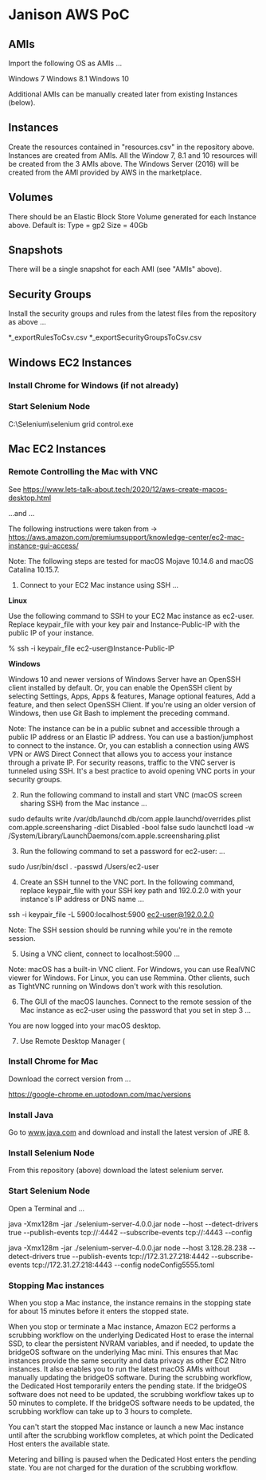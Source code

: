 # Janison AWS PoC


## AMIs

Import the following OS as AMIs ...

Windows 7
Windows 8.1
Windows 10

Additional AMIs can be manually created later from existing Instances (below).

## Instances

Create the resources contained in "resources.csv" in the repository above.  
Instances are created from AMIs.
All the Window 7, 8.1 and 10 resources will be created from the 3 AMIs above.
The Windows Server (2016) will be created from the AMI provided by AWS in the marketplace.

## Volumes

There should be an Elastic Block Store Volume generated for each Instance above.
Default is:
Type = gp2
Size = 40Gb

## Snapshots

There will be a single snapshot for each AMI (see "AMIs" above).

## Security Groups

Install the security groups and rules from the latest files from the repository as above ...

*_exportRulesToCsv.csv
*_exportSecurityGroupsToCsv.csv


## Windows EC2 Instances

### Install Chrome for Windows (if not already)

### Start Selenium Node

C:\Selenium\selenium grid control.exe

## Mac EC2 Instances

### Remote Controlling the Mac with VNC

See https://www.lets-talk-about.tech/2020/12/aws-create-macos-desktop.html

...and ...

The following instructions were taken from -> https://aws.amazon.com/premiumsupport/knowledge-center/ec2-mac-instance-gui-access/

Note: The following steps are tested for macOS Mojave 10.14.6 and macOS Catalina 10.15.7.

1.    Connect to your EC2 Mac instance using SSH ...

__Linux__

Use the following command to SSH to your EC2 Mac instance as ec2-user. Replace keypair_file with your key pair and Instance-Public-IP with the public IP of your instance.

% ssh -i keypair_file ec2-user@Instance-Public-IP

__Windows__

Windows 10 and newer versions of Windows Server have an OpenSSH client installed by default. Or, you can enable the OpenSSH client by selecting Settings, Apps, Apps & features, Manage optional features, Add a feature, and then select OpenSSH Client. If you're using an older version of Windows, then use Git Bash to implement the preceding command.

Note: The instance can be in a public subnet and accessible through a public IP address or an Elastic IP address. You can use a bastion/jumphost to connect to the instance. Or, you can establish a connection using AWS VPN or AWS Direct Connect that allows you to access your instance through a private IP. For security reasons, traffic to the VNC server is tunneled using SSH. It's a best practice to avoid opening VNC ports in your security groups.

2.    Run the following command to install and start VNC (macOS screen sharing SSH) from the Mac instance ...

sudo defaults write /var/db/launchd.db/com.apple.launchd/overrides.plist com.apple.screensharing -dict Disabled -bool false
sudo launchctl load -w /System/Library/LaunchDaemons/com.apple.screensharing.plist

3.    Run the following command to set a password for ec2-user: ...

sudo /usr/bin/dscl . -passwd /Users/ec2-user

4.    Create an SSH tunnel to the VNC port. In the following command, replace keypair_file with your SSH key path and 192.0.2.0 with your instance's IP address or DNS name ...

ssh -i keypair_file -L 5900:localhost:5900 ec2-user@192.0.2.0

Note: The SSH session should be running while you're in the remote session.

5.    Using a VNC client, connect to localhost:5900 ...

Note: macOS has a built-in VNC client. For Windows, you can use RealVNC viewer for Windows. For Linux, you can use Remmina. Other clients, such as TightVNC running on Windows don't work with this resolution.

6.    The GUI of the macOS launches. Connect to the remote session of the Mac instance as ec2-user using the password that you set in step 3 ...

You are now logged into your macOS desktop.

7.    Use Remote Desktop Manager (


### Install Chrome for Mac

Download the correct version from ...

https://google-chrome.en.uptodown.com/mac/versions


### Install Java

Go to www.java.com and download and install the latest version of JRE 8.


### Install Selenium Node

From this repository (above) download the latest selenium server.

### Start Selenium Node

Open a Terminal and ...

java -Xmx128m -jar ./selenium-server-4.0.0.jar node --host <Mac Public IP address> --detect-drivers true --publish-events tcp://<Selenium Hub Private IP address>:4442 --subscribe-events tcp://<Selenium Hub Private IP address>:4443 --config <toml config file>


java -Xmx128m -jar ./selenium-server-4.0.0.jar node --host 3.128.28.238 --detect-drivers true --publish-events tcp://172.31.27.218:4442 --subscribe-events tcp://172.31.27.218:4443 --config nodeConfig5555.toml
  
### Stopping Mac instances
  
When you stop a Mac instance, the instance remains in the stopping state for about 15 minutes before it enters the stopped state.

When you stop or terminate a Mac instance, Amazon EC2 performs a scrubbing workflow on the underlying Dedicated Host to erase the internal SSD, to clear the persistent NVRAM variables, and if needed, to update the bridgeOS software on the underlying Mac mini. This ensures that Mac instances provide the same security and data privacy as other EC2 Nitro instances. It also enables you to run the latest macOS AMIs without manually updating the bridgeOS software. During the scrubbing workflow, the Dedicated Host temporarily enters the pending state. If the bridgeOS software does not need to be updated, the scrubbing workflow takes up to 50 minutes to complete. If the bridgeOS software needs to be updated, the scrubbing workflow can take up to 3 hours to complete.

You can't start the stopped Mac instance or launch a new Mac instance until after the scrubbing workflow completes, at which point the Dedicated Host enters the available state.

Metering and billing is paused when the Dedicated Host enters the pending state. You are not charged for the duration of the scrubbing workflow. 
  
  
  
  

